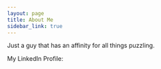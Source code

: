 ```yaml
---
layout: page
title: About Me
sidebar_link: true
---
```


<p class="message">
Just a guy that has an affinity for all things puzzling.
</p>

My LinkedIn Profile:

<script src="//platform.linkedin.com/in.js" type="text/javascript"></script>
<script type="IN/MemberProfile" data-id="https://www.linkedin.com/in/tommybecker" data-format="inline" data-related="false"></script>
